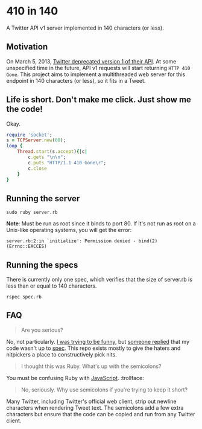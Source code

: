 410 in 140
==========
A Twitter API v1 server implemented in 140 characters (or less).

Motivation
----------
On March 5, 2013, [Twitter deprecated version 1 of their API][sadness]. At some
unspecified time in the future, API v1 requests will start returning `HTTP 410
Gone`. This project aims to implement a multithreaded web server for this
endpoint in 140 characters (or less), so it fits in a Tweet.

[sadness]: https://dev.twitter.com/blog/planning-for-api-v1-retirement

Life is short. Don't make me click. Just show me the code!
----------------------------------------------------------
Okay.

```ruby
require 'socket';
s = TCPServer.new(80);
loop {
	Thread.start(s.accept){|c|
		c.gets "\n\n";
		c.puts "HTTP/1.1 410 Gone\r";
		c.close
	}
}
```

Running the server
------------------
	sudo ruby server.rb

**Note**: Must be run as root since it binds to port 80. If it's not run as
root on a Unix-like operating systems, you will get the error:

	server.rb:2:in `initialize': Permission denied - bind(2) (Errno::EACCES)

Running the specs
-----------------
There is currently only one spec, which verifies that the size of server.rb is
less than or equal to 140 characters.

	rspec spec.rb

FAQ
---
> Are you serious?

No, not particularly. [I was trying to be funny][tweet], but [someone
replied][judofyr] that my code wasn't up to [spec][]. This repo exists mostly
to give the haters and nitpickers a place to constructively pick nits.

[tweet]: https://twitter.com/sferik/status/309207114050568192
[judofyr]: https://twitter.com/judofyr/status/309235306547273728
[spec]: http://www.ietf.org/rfc/rfc2616.txt

> I thought this was Ruby. What's up with the semicolons?

You must be confusing Ruby with [JavaScript][]. :trollface:

[javascript]: https://github.com/twitter/bootstrap/issues/3057

> No, seriously. Why use semicolons if you're trying to keep it short?

Many Twitter, including Twitter's official web client, strip out newline
characters when rendering Tweet text. The semicolons add a few extra characters
but ensure that the code can be copied and run from any Twitter client.
